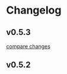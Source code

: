 # Changelog


## v0.5.3

[compare changes](https://github.com/isaact/nuxt-musicKit/compare/v0.5.2...v0.5.3)

## v0.5.2

